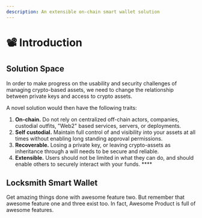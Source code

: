 ```yaml
---
description: An extensible on-chain smart wallet solution
---
```


# 📽 Introduction

## Solution Space

In order to make progress on the usability and security challenges of managing crypto-based assets, we need to change the relationship between private keys and access to crypto assets.

A novel solution would then have the following traits:

1. **On-chain.** Do not rely on centralized off-chain actors, companies, custodial outfits, "Web2" based services, servers, or deployments.
2. **Self custodial.** Maintain full control of and visibility into your assets at all times without enabling long standing approval permissions.
3. **Recoverable.** Losing a private key, or leaving crypto-assets as inheritance through a will needs to be secure and reliable.
4. **Extensible.** Users should not be limited in what they can do, and should enable others to securely interact with your funds. ****&#x20;

## Locksmith Smart Wallet

Get amazing things done with awesome feature two. But remember that awesome feature one and three exist too. In fact, Awesome Product is full of awesome features.
